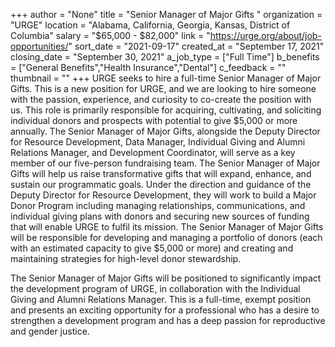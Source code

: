 +++
author = "None"
title = "Senior Manager of Major Gifts "
organization = "URGE"
location = "Alabama, California, Georgia, Kansas, District of Columbia"
salary = "$65,000 - $82,000"
link = "https://urge.org/about/job-opportunities/"
sort_date = "2021-09-17"
created_at = "September 17, 2021"
closing_date = "September 30, 2021"
a_job_type = ["Full Time"]
b_benefits = ["General Benefits","Health Insurance","Dental"]
c_feedback = ""
thumbnail = ""
+++
URGE seeks to hire a full-time Senior Manager of Major Gifts. This is a new position for URGE, and we are looking to hire someone with the passion, experience, and curiosity to co-create the position with us. This role is primarily responsible for acquiring, cultivating, and soliciting individual donors and prospects with potential to give $5,000 or more annually.
The Senior Manager of Major Gifts, alongside the Deputy Director for Resource Development, Data Manager, Individual Giving and Alumni Relations Manager, and Development Coordinator, will serve as a key member of our five-person fundraising team. The Senior Manager of Major Gifts will help us raise transformative gifts that will expand, enhance, and sustain our programmatic goals. Under the direction and guidance of the Deputy Director for Resource Development, they will work to build a Major Donor Program including managing relationships, communications, and individual giving plans with donors and securing new sources of funding that will enable URGE to fulfil its mission. The Senior Manager of Major Gifts will be responsible for developing and managing a portfolio of donors (each with an estimated capacity to give $5,000 or more) and creating and maintaining strategies for high-level donor stewardship.

The Senior Manager of Major Gifts will be positioned to significantly impact the development program of URGE, in collaboration with the Individual Giving and Alumni Relations Manager. This is a full-time, exempt position and presents an exciting opportunity for a professional who has a desire to strengthen a development program and has a deep passion for reproductive and gender justice.
